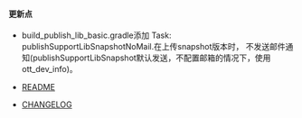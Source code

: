 #### 更新点
* build_publish_lib_basic.gradle添加 Task: publishSupportLibSnapshotNoMail.在上传snapshot版本时，
不发送邮件通知(publishSupportLibSnapshot默认发送，不配置邮箱的情况下，使用ott_dev_info)。

* [README](https://gitlab.com/android_tvkit/gradle_scripts/blob/master/README.md) 
* [CHANGELOG](https://gitlab.com/android_tvkit/gradle_scripts/blob/master/CHANGELOG.md)